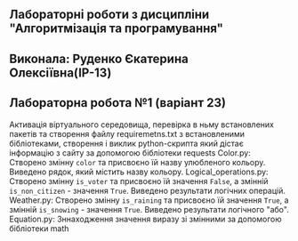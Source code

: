 ## Лабораторні роботи з дисципліни "Алгоритмізація та програмування"
## Виконала: Руденко Єкатерина Олексіївна(ІР-13)
## Лабораторна робота №1 (варіант 23)

Активація віртуального середовища, перевірка в ньму встановлених пакетів та створення файлу requiremetns.txt з встановленими бібліотеками, створення і виклик python-скрипта який дістає інформацію з сайту за допомогою бібліотеки requests
Color.py:  Створено змінну `color` та присвоєно їй назву улюбленого кольору. Виведено рядок, який містить назву кольору. 
Logical_operations.py: Створено змінну `is_voter` та присвоєно їй значення `False`, а змінній `is_non_citizen` - значення `True`. Виведено результати логічних операцій.  
Weather.py: Створено змінну `is_raining` та присвоєно їй значення `True`, а змінній `is_snowing` - значення `True`. Виведено результати логічного "або".                
Equation.py: Зннаходження значення виразу зі змінними за допомогою бібліотеки math